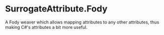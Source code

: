 # SurrogateAttribute.Fody

A Fody weaver which allows mapping attributes to any other attributes, thus making C#'s attributes a bit more useful.